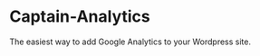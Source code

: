 Captain-Analytics
=================

The easiest way to add Google Analytics to your Wordpress site.